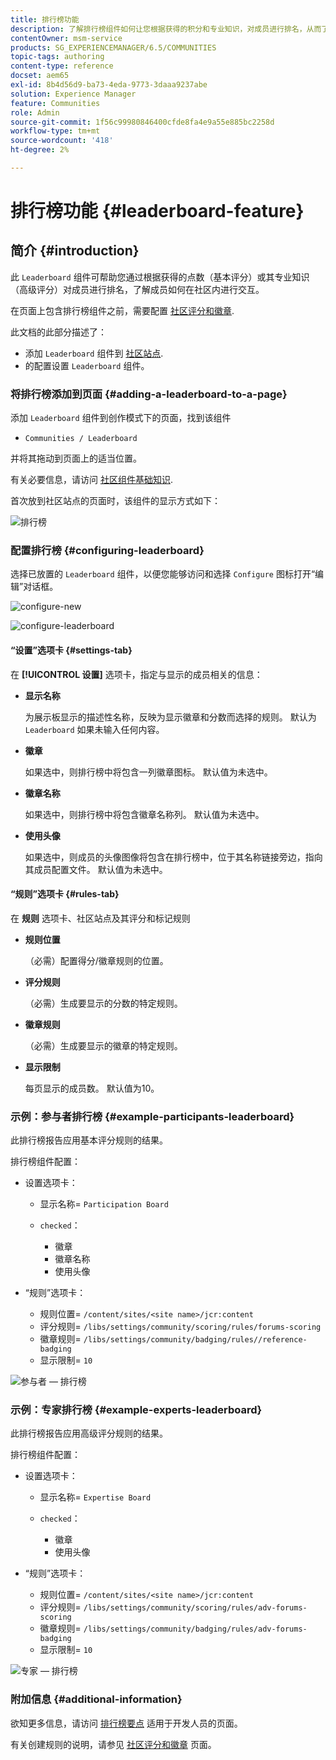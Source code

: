 ```yaml
---
title: 排行榜功能
description: 了解排行榜组件如何让您根据获得的积分和专业知识，对成员进行排名，从而了解成员在社区内的互动情况。
contentOwner: msm-service
products: SG_EXPERIENCEMANAGER/6.5/COMMUNITIES
topic-tags: authoring
content-type: reference
docset: aem65
exl-id: 8b4d56d9-ba73-4eda-9773-3daaa9237abe
solution: Experience Manager
feature: Communities
role: Admin
source-git-commit: 1f56c99980846400cfde8fa4e9a55e885bc2258d
workflow-type: tm+mt
source-wordcount: '418'
ht-degree: 2%

---
```


# 排行榜功能 {#leaderboard-feature}

## 简介 {#introduction}

此 `Leaderboard` 组件可帮助您通过根据获得的点数（基本评分）或其专业知识（高级评分）对成员进行排名，了解成员如何在社区内进行交互。

在页面上包含排行榜组件之前，需要配置 [社区评分和徽章](/help/communities/implementing-scoring.md).

此文档的此部分描述了：

* 添加 `Leaderboard` 组件到 [社区站点](/help/communities/overview.md#community-sites).
* 的配置设置 `Leaderboard` 组件。

### 将排行榜添加到页面 {#adding-a-leaderboard-to-a-page}

添加 `Leaderboard` 组件到创作模式下的页面，找到该组件

* `Communities / Leaderboard`

并将其拖动到页面上的适当位置。

有关必要信息，请访问 [社区组件基础知识](/help/communities/basics.md).

首次放到社区站点的页面时，该组件的显示方式如下：

![排行榜](assets/leaderboard.png)

### 配置排行榜 {#configuring-leaderboard}

选择已放置的 `Leaderboard` 组件，以便您能够访问和选择 `Configure` 图标打开“编辑”对话框。

![configure-new](assets/configure-new.png)

![configure-leaderboard](assets/configure-leaderboard.png)

#### “设置”选项卡 {#settings-tab}

在 **[!UICONTROL 设置]** 选项卡，指定与显示的成员相关的信息：

* **显示名称**

  为展示板显示的描述性名称，反映为显示徽章和分数而选择的规则。
默认为 `Leaderboard` 如果未输入任何内容。

* **徽章**

  如果选中，则排行榜中将包含一列徽章图标。
默认值为未选中。

* **徽章名称**

  如果选中，则排行榜中将包含徽章名称列。
默认值为未选中。

* **使用头像**

  如果选中，则成员的头像图像将包含在排行榜中，位于其名称链接旁边，指向其成员配置文件。
默认值为未选中。

#### “规则”选项卡 {#rules-tab}

在 **规则** 选项卡、社区站点及其评分和标记规则

* **规则位置**

  （必需）配置得分/徽章规则的位置。

* **评分规则**

  （必需）生成要显示的分数的特定规则。

* **徽章规则**

  （必需）生成要显示的徽章的特定规则。

* **显示限制**

  每页显示的成员数。 默认值为10。

### 示例：参与者排行榜 {#example-participants-leaderboard}

此排行榜报告应用基本评分规则的结果。

排行榜组件配置：

* 设置选项卡：

   * 显示名称= `Participation Board`
   * `checked`：

      * 徽章
      * 徽章名称
      * 使用头像

* “规则”选项卡：

   * 规则位置= `/content/sites/<site name>/jcr:content`
   * 评分规则= `/libs/settings/community/scoring/rules/forums-scoring`
   * 徽章规则= `/libs/settings/community/badging/rules//reference-badging`
   * 显示限制= `10`

![参与者 — 排行榜](assets/participants-leaderboard.png)

### 示例：专家排行榜 {#example-experts-leaderboard}

此排行榜报告应用高级评分规则的结果。

排行榜组件配置：

* 设置选项卡：

   * 显示名称= `Expertise Board`
   * `checked`：

      * 徽章
      * 使用头像

* “规则”选项卡：

   * 规则位置= `/content/sites/<site name>/jcr:content`
   * 评分规则= `/libs/settings/community/scoring/rules/adv-forums-scoring`
   * 徽章规则= `/libs/settings/community/badging/rules/adv-forums-badging`
   * 显示限制= `10`

![专家 — 排行榜](assets/experts-leaderboard.png)

### 附加信息 {#additional-information}

欲知更多信息，请访问 [排行榜要点](/help/communities/leaderboard.md) 适用于开发人员的页面。

有关创建规则的说明，请参见 [社区评分和徽章](/help/communities/implementing-scoring.md) 页面。
